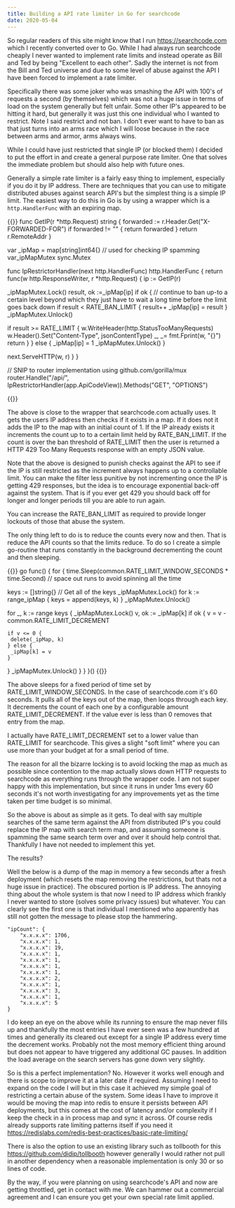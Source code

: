 ```yaml
---
title: Building a API rate limiter in Go for searchcode
date: 2020-05-04
---
```


So regular readers of this site might know that I run <https://searchcode.com> which I recently converted over to Go. While I had always run searchcode cheaply I never wanted to implement rate limits and instead operate as Bill and Ted by being "Excellent to each other". Sadly the internet is not from the Bill and Ted universe and due to some level of abuse against the API I have been forced to implement a rate limiter.

Specifically there was some joker who was smashing the API with 100's of requests a second (by themselves) which was not a huge issue in terms of load on the system generally but felt unfair. Some other IP's appeared to be hitting it hard, but generally it was just this one individual who I wanted to restrict. Note I said restrict and not ban. I don't ever want to have to ban as that just turns into an arms race which I will loose because in the race between arms and armor, arms always wins.

While I could have just restricted that single IP (or blocked them) I decided to put the effort in and create a general purpose rate limiter. One that solves the immediate problem but should also help with future ones.

Generally a simple rate limiter is a fairly easy thing to implement, especially if you do it by IP address. There are techniques that you can use to mitigate distributed abuses against search API's but the simplest thing is a simple IP limit. The easiest way to do this in Go is by using a wrapper which is a `http.HandlerFunc` with an expiring map.

{{<highlight go>}}
func GetIP(r *http.Request) string {
 forwarded := r.Header.Get("X-FORWARDED-FOR")
 if forwarded != "" {
  return forwarded
 }
 return r.RemoteAddr
}

var _ipMap = map[string]int64{} // used for checking IP spamming
var_ipMapMutex sync.Mutex

func IpRestrictorHandler(next http.HandlerFunc) http.HandlerFunc {
 return func(w http.ResponseWriter, r *http.Request) {
  ip := GetIP(r)

  _ipMapMutex.Lock()
  result, ok :=_ipMap[ip]
  if ok {
   // continue to ban up-to a certain level beyond which they just have to wait a long time before the limit goes back down
   if result < RATE_BAN_LIMIT {
    result++
    _ipMap[ip] = result
   }
   _ipMapMutex.Unlock()

   if result >= RATE_LIMIT {
    w.WriteHeader(http.StatusTooManyRequests)
    w.Header().Set("Content-Type", jsonContentType)
    _, _= fmt.Fprint(w, "{}")
    return
   }
  } else {
   _ipMap[ip] = 1
   _ipMapMutex.Unlock()
  }

  next.ServeHTTP(w, r)
 }
}

// SNIP to router implementation using github.com/gorilla/mux
router.Handle("/api/", IpRestrictorHandler(app.ApiCodeView)).Methods("GET", "OPTIONS")

{{</highlight>}}

The above is close to the wrapper that searchcode.com actually uses. It gets the users IP address then checks if it exists in a map. If it does not it adds the IP to the map with an initial count of 1. If the IP already exists it increments the count up to to a certain limit held by RATE_BAN_LIMIT. If the count is over the ban threshold of RATE_LIMIT then the user is returned a HTTP 429 Too Many Requests response with an empty JSON value.

Note that the above is designed to punish checks against the API to see if the IP is still restricted as the increment always happens up to a controllable limit. You can make the filter less punitive by not incrementing once the IP is getting 429 responses, but the idea is to encourage exponential back-off against the system. That is if you ever get 429 you should back off for longer and longer periods till you are able to run again.

You can increase the RATE_BAN_LIMIT as required to provide longer lockouts of those that abuse the system.

The only thing left to do is to reduce the counts every now and then. That is reduce the API counts so that the limits reduce. To do so I create a simple go-routine that runs constantly in the background decrementing the count and then sleeping.

{{<highlight go>}}
go func() {
 for {
  time.Sleep(common.RATE_LIMIT_WINDOW_SECONDS * time.Second) // space out runs to avoid spinning all the time

  keys := []string{}
  // Get all of the keys
  _ipMapMutex.Lock()
  for k := range_ipMap {
   keys = append(keys, k)
  }
  _ipMapMutex.Unlock()

  for _, k := range keys {
   _ipMapMutex.Lock()
   v, ok := _ipMap[k]
   if ok {
    v = v - common.RATE_LIMIT_DECREMENT

    if v <= 0 {
     delete(_ipMap, k)
    } else {
     _ipMap[k] = v
    }
   }
   _ipMapMutex.Unlock()
  }
 }
}()
{{</highlight>}}

The above sleeps for a fixed period of time set by RATE_LIMIT_WINDOW_SECONDS. In the case of searchcode.com it's 60 seconds. It pulls all of the keys out of the map, then loops through each key. It decrements the count of each one by a configurable amount RATE_LIMIT_DECREMENT. If the value ever is less than 0 removes that entry from the map.  

I actually have RATE_LIMIT_DECREMENT set to a lower value than RATE_LIMIT for searchcode. This gives a slight "soft limit" where you can use more than your budget at for a small period of time.

The reason for all the bizarre locking is to avoid locking the map as much as possible since contention to the map actually slows down HTTP requests to searchcode as everything runs through the wrapper code. I am not super happy with this implementation, but since it runs in under 1ms every 60 seconds it's not worth investigating for any improvements yet as the time taken per time budget is so minimal.

So the above is about as simple as it gets. To deal with say multiple searches of the same term against the API from distributed IP's you could replace the IP map with search term map, and assuming someone is spamming the same search term over and over it should help control that. Thankfully I have not needed to implement this yet.

The results?

Well the below is a dump of the map in memory a few seconds after a fresh deployment (which resets the map removing the restrictions, but thats not a huge issue in practice). The obscured portion is IP address. The annoying thing about the whole system is that now I need to IP address which frankly I never wanted to store (solves some privacy issues) but whatever. You can clearly see the first one is that individual I mentioned who apparently has still not gotten the message to please stop the hammering.

```
"ipCount": {
    "x.x.x.x": 1706,
    "x.x.x.x": 1,
    "x.x.x.x": 19,
    "x.x.x.x": 1,
    "x.x.x.x": 1,
    "x.x.x.x": 1,
    "x.x.x.x": 1,
    "x.x.x.x": 2,
    "x.x.x.x": 1,
    "x.x.x.x": 3,
    "x.x.x.x": 1,
    "x.x.x.x": 5
}
```

I do keep an eye on the above while its running to ensure the map never fills up and thankfully the most entries I have ever seen was a few hundred at times and generally its cleared out except for a single IP address every time the decrement works. Probably not the most memory efficient thing around but does not appear to have triggered any additional GC pauses. In addition the load average on the search servers has gone down very slightly.

So is this a perfect implementation? No. However it works well enough and there is scope to improve it at a later date if required. Assuming I need to expand on the code I will but in this case it achieved my simple goal of restricting a certain abuse of the system. Some ideas I have to improve it would be moving the map into redis to ensure it persists between API deployments, but this comes at the cost of latency and/or complexity if I keep the check in a in process map and sync it across. Of course redis already supports rate limiting patterns itself if you need it <https://redislabs.com/redis-best-practices/basic-rate-limiting/>

There is also the option to use an existing library such as tollbooth for this <https://github.com/didip/tollbooth> however generally I would rather not pull in another dependency when a reasonable implementation is only 30 or so lines of code.

By the way, if you were planning on using searchcode's API and now are getting throttled, get in contact with me. We can hammer out a commercial agreement and I can ensure you get your own special rate limit applied.
